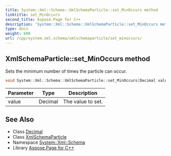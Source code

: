 ```yaml
---
title: System::Xml::Schema::XmlSchemaParticle::set_MinOccurs method
linktitle: set_MinOccurs
second_title: Aspose.Page for C++
description: 'System::Xml::Schema::XmlSchemaParticle::set_MinOccurs method. Sets the minimum number of times the particle can occur in C++.'
type: docs
weight: 600
url: /cpp/system.xml.schema/xmlschemaparticle/set_minoccurs/
---
```

## XmlSchemaParticle::set_MinOccurs method


Sets the minimum number of times the particle can occur.

```cpp
void System::Xml::Schema::XmlSchemaParticle::set_MinOccurs(Decimal value)
```


| Parameter | Type | Description |
| --- | --- | --- |
| value | Decimal | The value to set. |

## See Also

* Class [Decimal](../../../system/decimal/)
* Class [XmlSchemaParticle](../)
* Namespace [System::Xml::Schema](../../)
* Library [Aspose.Page for C++](../../../)
